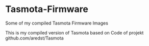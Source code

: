 # Tasmota-Firmware
Some of my compiled Tasmota Firmware Images

This is my compiled version of Tasmota based on Code of projekt github.com/aredst/Tasmota

